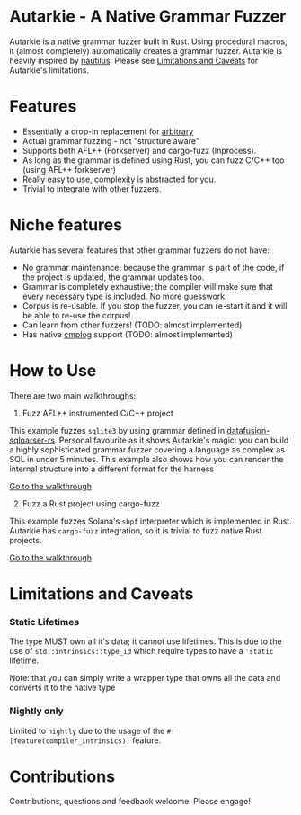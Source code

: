 # Autarkie - A Native Grammar Fuzzer
Autarkie is a native grammar fuzzer built in Rust. Using procedural macros, it (almost completely) automatically creates a grammar fuzzer. 
Autarkie is heavily inspired by [nautilus](https://github.com/nautilus-fuzz/nautilus). Please see [Limitations and Caveats](#limitations-and-caveats) for Autarkie's limitations.

# Features
- Essentially a drop-in replacement for [arbitrary](https://github.com/rust-fuzz/arbitrary)
- Actual grammar fuzzing - not "structure aware"
- Supports both AFL++ (Forkserver) and cargo-fuzz (Inprocess).
- As long as the grammar is defined using Rust, you can fuzz C/C++ too (using AFL++ forkserver)
- Really easy to use, complexity is abstracted for you.
- Trivial to integrate with other fuzzers.

# Niche features
Autarkie has several features that other grammar fuzzers do not have:
- No grammar maintenance; because the grammar is part of the code, if the project is updated, the grammar updates too.
- Grammar is completely exhaustive; the compiler will make sure that every necessary type is included. No more guesswork.
- Corpus is re-usable. If you stop the fuzzer, you can re-start it and it will be able to re-use the corpus!
- Can learn from other fuzzers! (TODO: almost implemented)
- Has native [cmplog](https://www.ndss-symposium.org/ndss-paper/redqueen-fuzzing-with-input-to-state-correspondence/) support (TODO: almost implemented)

# How to Use
There are two main walkthroughs:
1. Fuzz AFL++ instrumented C/C++ project

This example fuzzes ``sqlite3`` by using grammar defined in [datafusion-sqlparser-rs](https://github.com/apache/datafusion-sqlparser-rs). 
Personal favourite as it shows Autarkie's magic: you can build a highly sophisticated grammar fuzzer covering a language as complex as SQL in under 5 minutes.
This example also shows how you can render the internal structure into a different format for the harness

[Go to the walkthrough](guides/sql.md)


2. Fuzz a Rust project using cargo-fuzz

This example fuzzes Solana's ``sbpf`` interpreter which is implemented in Rust. Autarkie has ``cargo-fuzz`` integration, so it is trivial to fuzz native Rust projects.

[Go to the walkthrough](guides/rbpf.md)


# Limitations and Caveats
### Static Lifetimes
The type MUST own all it's data; it cannot use lifetimes. This is due to the use of ``std::intrinsics::type_id`` which require types to have a ``'static`` lifetime.

Note: that you can simply write a wrapper type that owns all the data and converts it to the native type
### Nightly only
Limited to ``nightly`` due to the usage of  the ``#![feature(compiler_intrinsics)]`` feature.

# Contributions
Contributions, questions and feedback welcome. 
Please engage!
